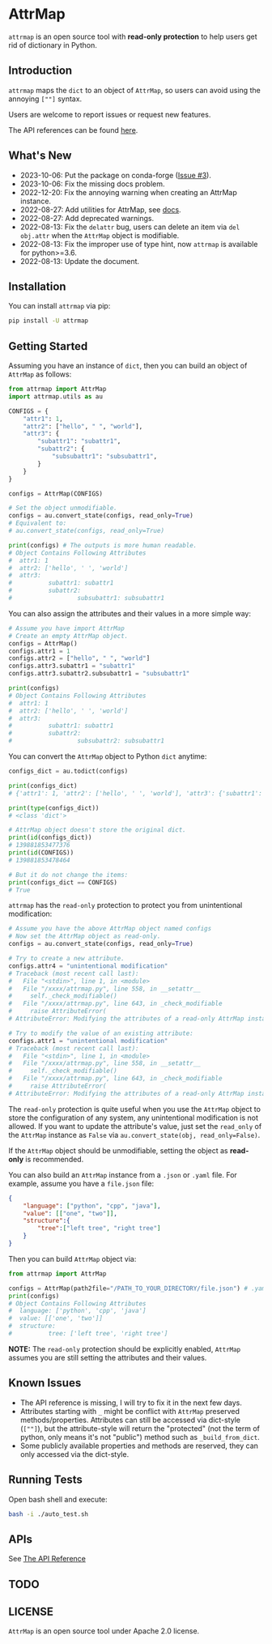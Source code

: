 
# AttrMap

`attrmap` is an open source tool with **read-only protection** to help users get rid of dictionary in Python.

## Introduction

`attrmap` maps the `dict` to an object of `AttrMap`, so users can avoid using the annoying `[""]` syntax.

Users are welcome to report issues or request new features.

The API references can be found [here](https://attrmap.readthedocs.io/en/latest/index.html).

## What's New

- 2023-10-06: Put the package on conda-forge ([Issue #3](https://github.com/YiqunChen1999/attrmap/issues/3)).
- 2023-10-06: Fix the missing docs problem.
- 2022-12-20: Fix the annoying warning when creating an AttrMap instance.
- 2022-08-27: Add utilities for AttrMap, see [docs](https://attrmap.readthedocs.io/en/latest/index.html).
- 2022-08-27: Add deprecated warnings.
- 2022-08-13: Fix the `delattr` bug, users can delete an item via `del obj.attr` when the `AttrMap` object is modifiable.
- 2022-08-13: Fix the improper use of type hint, now `attrmap` is available for python>=3.6.
- 2022-08-13: Update the document.

## Installation

You can install `attrmap` via pip:

```bash
pip install -U attrmap
```

## Getting Started

Assuming you have an instance of `dict`, then you can build an object of `AttrMap` as follows:

```python
from attrmap import AttrMap
import attrmap.utils as au

CONFIGS = {
    "attr1": 1, 
    "attr2": ["hello", " ", "world"], 
    "attr3": {
        "subattr1": "subattr1", 
        "subattr2": {
            "subsubattr1": "subsubattr1",
        }
    }
}

configs = AttrMap(CONFIGS)

# Set the object unmodifiable.
configs = au.convert_state(configs, read_only=True)
# Equivalent to:
# au.convert_state(configs, read_only=True)

print(configs) # The outputs is more human readable.
# Object Contains Following Attributes
#  attr1: 1
#  attr2: ['hello', ' ', 'world']
#  attr3:
#          subattr1: subattr1
#          subattr2:
#                  subsubattr1: subsubattr1
```

You can also assign the attributes and their values in a more simple way:

```python
# Assume you have import AttrMap
# Create an empty AttrMap object.
configs = AttrMap()
configs.attr1 = 1
configs.attr2 = ["hello", " ", "world"]
configs.attr3.subattr1 = "subattr1"
configs.attr3.subattr2.subsubattr1 = "subsubattr1"

print(configs)
# Object Contains Following Attributes
#  attr1: 1
#  attr2: ['hello', ' ', 'world']
#  attr3:
#          subattr1: subattr1
#          subattr2:
#                  subsubattr2: subsubattr1
```

You can convert the `AttrMap` object to Python `dict` anytime:

```python
configs_dict = au.todict(configs)

print(configs_dict)
# {'attr1': 1, 'attr2': ['hello', ' ', 'world'], 'attr3': {'subattr1': 'subattr1', 'subattr2': {'subsubattr1': 'subsubattr1'}}}

print(type(configs_dict))
# <class 'dict'>

# AttrMap object doesn't store the original dict. 
print(id(configs_dict))
# 139881853477376
print(id(CONFIGS))
# 139881853478464

# But it do not change the items:
print(configs_dict == CONFIGS)
# True
```

`attrmap` has the `read-only` protection to protect you from unintentional modification:

```python
# Assume you have the above AttrMap object named configs
# Now set the AttrMap object as read-only.
configs = au.convert_state(configs, read_only=True)

# Try to create a new attribute.
configs.attr4 = "unintentional modification"
# Traceback (most recent call last):
#   File "<stdin>", line 1, in <module>
#   File "/xxxx/attrmap.py", line 558, in __setattr__
#     self._check_modifiable()
#   File "/xxxx/attrmap.py", line 643, in _check_modifiable
#     raise AttributeError(
# AttributeError: Modifying the attributes of a read-only AttrMap instance is not allowed.

# Try to modify the value of an existing attribute:
configs.attr1 = "unintentional modification"
# Traceback (most recent call last):
#   File "<stdin>", line 1, in <module>
#   File "/xxxx/attrmap.py", line 558, in __setattr__
#     self._check_modifiable()
#   File "/xxxx/attrmap.py", line 643, in _check_modifiable
#     raise AttributeError(
# AttributeError: Modifying the attributes of a read-only AttrMap instance is not allowed.
```

The `read-only` protection is quite useful when you use the `AttrMap` object to store the configuration of any system, any unintentional modification is not allowed. If you want to update the attribute's value, just set the `read_only` of the `AttrMap` instance as `False` via `au.convert_state(obj, read_only=False)`.

If the `AttrMap` object should be unmodifiable, setting the object as **read-only** is recommended.

You can also build an `AttrMap` instance from a `.json` or `.yaml` file. For example, assume you have a `file.json` file:

```json
{
    "language": ["python", "cpp", "java"], 
    "value": [["one", "two"]], 
    "structure":{
        "tree":["left tree", "right tree"]
    }
}
```

Then you can build `AttrMap` object via:

```python
from attrmap import AttrMap

configs = AttrMap(path2file="/PATH_TO_YOUR_DIRECTORY/file.json") # .yaml file works too.
print(configs)
# Object Contains Following Attributes
#  language: ['python', 'cpp', 'java']
#  value: [['one', 'two']]
#  structure:
#          tree: ['left tree', 'right tree']
```

**NOTE:** The `read-only` protection should be explicitly enabled, `AttrMap` assumes you are still setting the attributes and their values.

## Known Issues

- The API reference is missing, I will try to fix it in the next few days.
- Attributes starting with `_` might be conflict with `AttrMap` preserved methods/properties. Attributes can still be accessed via dict-style (`[""]`), but the attribute-style
will return the "protected" (not the term of python, only means it's not "public") method such as `_build_from_dict`.
- Some publicly available properties and methods are reserved, they can only accessed via the dict-style.

## Running Tests

Open bash shell and execute:

```bash
bash -i ./auto_test.sh
```

## APIs

See [The API Reference](https://attrmap.readthedocs.io/en/latest/modules.html)

## TODO

## LICENSE

`AttrMap` is an open source tool under Apache 2.0 license.
